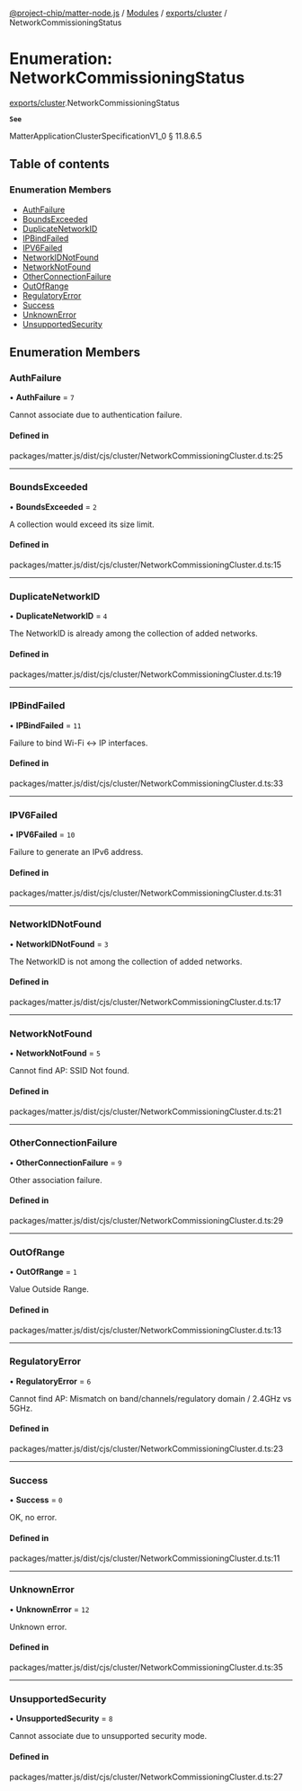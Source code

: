 [@project-chip/matter-node.js](../README.md) / [Modules](../modules.md) / [exports/cluster](../modules/exports_cluster.md) / NetworkCommissioningStatus

# Enumeration: NetworkCommissioningStatus

[exports/cluster](../modules/exports_cluster.md).NetworkCommissioningStatus

**`See`**

MatterApplicationClusterSpecificationV1_0 § 11.8.6.5

## Table of contents

### Enumeration Members

- [AuthFailure](exports_cluster.NetworkCommissioningStatus.md#authfailure)
- [BoundsExceeded](exports_cluster.NetworkCommissioningStatus.md#boundsexceeded)
- [DuplicateNetworkID](exports_cluster.NetworkCommissioningStatus.md#duplicatenetworkid)
- [IPBindFailed](exports_cluster.NetworkCommissioningStatus.md#ipbindfailed)
- [IPV6Failed](exports_cluster.NetworkCommissioningStatus.md#ipv6failed)
- [NetworkIDNotFound](exports_cluster.NetworkCommissioningStatus.md#networkidnotfound)
- [NetworkNotFound](exports_cluster.NetworkCommissioningStatus.md#networknotfound)
- [OtherConnectionFailure](exports_cluster.NetworkCommissioningStatus.md#otherconnectionfailure)
- [OutOfRange](exports_cluster.NetworkCommissioningStatus.md#outofrange)
- [RegulatoryError](exports_cluster.NetworkCommissioningStatus.md#regulatoryerror)
- [Success](exports_cluster.NetworkCommissioningStatus.md#success)
- [UnknownError](exports_cluster.NetworkCommissioningStatus.md#unknownerror)
- [UnsupportedSecurity](exports_cluster.NetworkCommissioningStatus.md#unsupportedsecurity)

## Enumeration Members

### AuthFailure

• **AuthFailure** = ``7``

Cannot associate due to authentication failure.

#### Defined in

packages/matter.js/dist/cjs/cluster/NetworkCommissioningCluster.d.ts:25

___

### BoundsExceeded

• **BoundsExceeded** = ``2``

A collection would exceed its size limit.

#### Defined in

packages/matter.js/dist/cjs/cluster/NetworkCommissioningCluster.d.ts:15

___

### DuplicateNetworkID

• **DuplicateNetworkID** = ``4``

The NetworkID is already among the collection of added networks.

#### Defined in

packages/matter.js/dist/cjs/cluster/NetworkCommissioningCluster.d.ts:19

___

### IPBindFailed

• **IPBindFailed** = ``11``

Failure to bind Wi-Fi <-> IP interfaces.

#### Defined in

packages/matter.js/dist/cjs/cluster/NetworkCommissioningCluster.d.ts:33

___

### IPV6Failed

• **IPV6Failed** = ``10``

Failure to generate an IPv6 address.

#### Defined in

packages/matter.js/dist/cjs/cluster/NetworkCommissioningCluster.d.ts:31

___

### NetworkIDNotFound

• **NetworkIDNotFound** = ``3``

The NetworkID is not among the collection of added networks.

#### Defined in

packages/matter.js/dist/cjs/cluster/NetworkCommissioningCluster.d.ts:17

___

### NetworkNotFound

• **NetworkNotFound** = ``5``

Cannot find AP: SSID Not found.

#### Defined in

packages/matter.js/dist/cjs/cluster/NetworkCommissioningCluster.d.ts:21

___

### OtherConnectionFailure

• **OtherConnectionFailure** = ``9``

Other association failure.

#### Defined in

packages/matter.js/dist/cjs/cluster/NetworkCommissioningCluster.d.ts:29

___

### OutOfRange

• **OutOfRange** = ``1``

Value Outside Range.

#### Defined in

packages/matter.js/dist/cjs/cluster/NetworkCommissioningCluster.d.ts:13

___

### RegulatoryError

• **RegulatoryError** = ``6``

Cannot find AP: Mismatch on band/channels/regulatory domain / 2.4GHz vs 5GHz.

#### Defined in

packages/matter.js/dist/cjs/cluster/NetworkCommissioningCluster.d.ts:23

___

### Success

• **Success** = ``0``

OK, no error.

#### Defined in

packages/matter.js/dist/cjs/cluster/NetworkCommissioningCluster.d.ts:11

___

### UnknownError

• **UnknownError** = ``12``

Unknown error.

#### Defined in

packages/matter.js/dist/cjs/cluster/NetworkCommissioningCluster.d.ts:35

___

### UnsupportedSecurity

• **UnsupportedSecurity** = ``8``

Cannot associate due to unsupported security mode.

#### Defined in

packages/matter.js/dist/cjs/cluster/NetworkCommissioningCluster.d.ts:27
